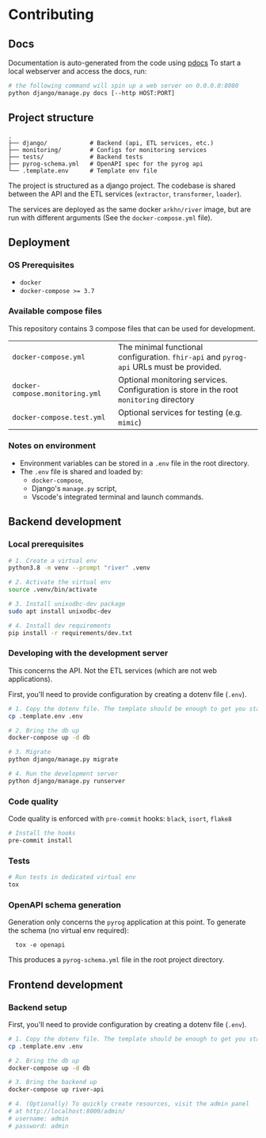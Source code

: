# Contributing

## Docs

Documentation is auto-generated from the code using [pdocs](https://pdoc3.github.io/pdoc/)
To start a local webserver and access the docs, run:

```bash
# the following command will spin up a web server on 0.0.0.0:8080
python django/manage.py docs [--http HOST:PORT]
```

## Project structure

    .
    ├── django/            # Backend (api, ETL services, etc.)
    ├── monitoring/        # Configs for monitoring services
    ├── tests/             # Backend tests
    ├── pyrog-schema.yml   # OpenAPI spec for the pyrog api
    └── .template.env      # Template env file

The project is structured as a django project. The codebase is shared between the API and the ETL services (`extractor`, `transformer`, `loader`).

The services are deployed as the same docker `arkhn/river` image, but are run with different arguments (See the `docker-compose.yml` file).

## Deployment

### OS Prerequisites

- `docker`
- `docker-compose >= 3.7`

### Available compose files

This repository contains 3 compose files that can be used for development.

|                                 |                                                                                         |
| ------------------------------- | --------------------------------------------------------------------------------------- |
| `docker-compose.yml`            | The minimal functional configuration. `fhir-api` and `pyrog-api` URLs must be provided. |
| `docker-compose.monitoring.yml` | Optional monitoring services. Configuration is store in the root `monitoring` directory |
| `docker-compose.test.yml`       | Optional services for testing (e.g. `mimic`)                                            |

### Notes on environment

- Environment variables can be stored in a `.env` file in the root directory.
- The `.env` file is shared and loaded by:
  - `docker-compose`,
  - Django's `manage.py` script,
  - Vscode's integrated terminal and launch commands.

## Backend development

### Local prerequisites

```bash
# 1. Create a virtual env
python3.8 -m venv --prompt "river" .venv

# 2. Activate the virtual env
source .venv/bin/activate

# 3. Install unixodbc-dev package
sudo apt install unixodbc-dev

# 4. Install dev requirements
pip install -r requirements/dev.txt
```

### Developing with the development server

This concerns the API. Not the ETL services (which are not web applications).

First, you'll need to provide configuration by creating a dotenv file (`.env`).

```bash
# 1. Copy the dotenv file. The template should be enough to get you started.
cp .template.env .env

# 2. Bring the db up
docker-compose up -d db

# 3. Migrate
python django/manage.py migrate

# 4. Run the development server
python django/manage.py runserver
```

### Code quality

Code quality is enforced with `pre-commit` hooks: `black`, `isort`, `flake8`

```bash
# Install the hooks
pre-commit install
```

### Tests

```bash
# Run tests in dedicated virtual env
tox
```

### OpenAPI schema generation

Generation only concerns the `pyrog` application at this point. To generate the schema (no virtual env required):

      tox -e openapi

This produces a `pyrog-schema.yml` file in the root project directory.

## Frontend development

### Backend setup

First, you'll need to provide configuration by creating a dotenv file (`.env`).

```bash
# 1. Copy the dotenv file. The template should be enough to get you started.
cp .template.env .env

# 2. Bring the db up
docker-compose up -d db

# 3. Bring the backend up
docker-compose up river-api

# 4. (Optionally) To quickly create resources, visit the admin panel
# at http://localhost:8000/admin/
# username: admin
# password: admin
```
